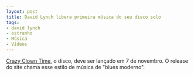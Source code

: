 ```yaml
---
layout: post
title: David Lynch libera primeira música do seu disco solo
tags:
- david lynch
- estranho
- Música
- Vídeos
---
```


[Crazy Clown Time](http://davidlynch.com/), o disco, deve ser lançado em 7 de novembro. O release do site chama esse estilo de música de "blues moderno".
